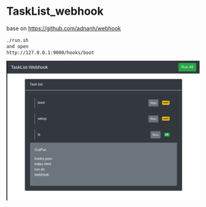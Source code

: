# TaskList_webhook

base on https://github.com/adnanh/webhook
```
./run.sh 
and open 
http://127.0.0.1:9000/hooks/boot
```
![](Screenshot.png)
